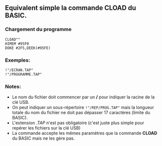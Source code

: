 ## Equivalent simple la commande CLOAD du BASIC.

### Chargement du programme
```
CLOAD""
HIMEM #95F0
DOKE #2F5,DEEK(#95FE)
```

### Exemples:
```
!"/ECRAN.TAP"
!"/PROGRAMME.TAP"
```

### Notes:
- Le nom du fichier doit commencer par un **/** pour indiquer la racine de la clé USB.
- On peut indiquer un sous-répertoire `!"/REP/PROG.TAP"` mais la longueur totale du nom du fichier ne doit pas
dépasser 17 caractères (limite du BASIC).
- L'extension *.TAP* n'est pas obligatoire (c'est juste plus simple pour repérer les fichiers sur la clé USB)
- La commande accepte les mêmes paramètres que la commande **CLOAD** du BASIC mais ne les gère pas.

